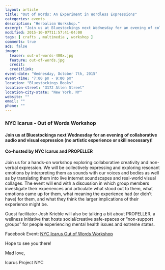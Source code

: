 ```yaml
---
layout: article
title: "Out of Words: An Experiment in Wordless Expressions"
categories: events
description: "Herbalism Workshop."
excerpt: "Join us at Bluestockings next Wednesday for an evening of collaborative audio and visual expression (no artistic experience or skill necessary)!"
modified: 2015-10-07T11:57:41-04:00
tags: [ crafts , multimedia , workshop ]
comments: true
ads: false
image:
  teaser: out-of-words-400x.jpg
  feature: out-of-words.jpg
  credit: 
  creditlink: 
event-date: "Wednesday, October 7th, 2015"
event-time: "7:00 pm - 9:00 pm"
location: "Bluestockings Books"
location-street: "3172 Allen Street"
location-city-state: "New York, NY"
website: ""
email: ""
phone: ""
---
```

### NYC Icarus - Out of Words Workshop

#### Join us at Bluestockings next Wednesday for an evening of collaborative audio and visual expression (no artistic experience or skill necessary)!

#### Co-hosted by NYC Icarus and PROPELLER

Join us for a hands-on workshop exploring collaborative creativity and non-verbal expression. We will be collectively expressing and exploring resonant emotions by interpreting them as sounds with our voices and bodies as well as by translating them into live internet soundscapes and real-world visual collages. The event will end with a discussion in which group members investigate their experiences and articulate what stood out to them, what emotions came up for them, what meaning the experience had (or didn’t have) for them, and what they think the larger implications of their experience might be.

Guest facilitator Josh Krieble will also be talking a bit about PROPELLER, a wellness initiative that hosts social/creative safe-spaces or “non-support groups” for people experiencing mental health issues and extreme states.

Facebook Event: [NYC Icarus Out of Words Workshop](https://www.facebook.com/events/556225774525456/)

Hope to see you there!

Mad love,

Icarus Project NYC
